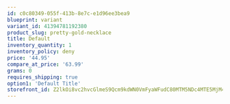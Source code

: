 ```yaml
---
id: c0c80349-055f-413b-8e7c-e1d96ee3bea9
blueprint: variant
variant_id: 41394781192380
product_slug: pretty-gold-necklace
title: Default
inventory_quantity: 1
inventory_policy: deny
price: '44.95'
compare_at_price: '63.99'
grams: 0
requires_shipping: true
option1: 'Default Title'
storefront_id: Z2lkOi8vc2hvcGlmeS9Qcm9kdWN0VmFyaWFudC80MTM5NDc4MTE5MjM4MA==
---
```

